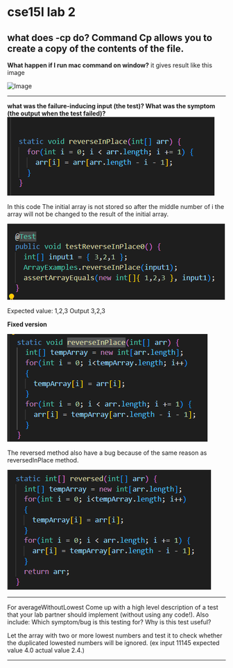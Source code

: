 
# cse15l lab 2

**what does -cp do?**
Command Cp allows you to create a copy of the contents of the file.
--------------------------------------------------------------------

**What happen if I run mac command on window?**
it gives result like this image

![Image](command(2).png)

---------------------------------------------------------------------
**what was the failure-inducing input (the test)? What was the symptom (the output when the test failed)?**
![Image](reverseInPlace1.png)

In this code The initial array is not stored so after the middle number of i the array will not be changed to the result of the initial array.

![Image](testReverseInPlace.png)


Expected value: 1,2,3
Output 3,2,3

**Fixed version**

![Image](reverseInplace2.png)

The reversed method also have a bug because of the same reason as reversedInPlace method.

![Image](reversed.png)

----------------------------------------------------------------------
For averageWithoutLowest Come up with a high level description of a test that your lab partner should implement (without using any code!). Also include: Which symptom/bug is this testing for? Why is this test useful? 

Let the array with two or more lowest numbers and test it to check whether the duplicated lowested numbers will be ignored. (ex input 11145 expected value 4.0 actual value 2.4.)

--------------------------------------------------------------------






